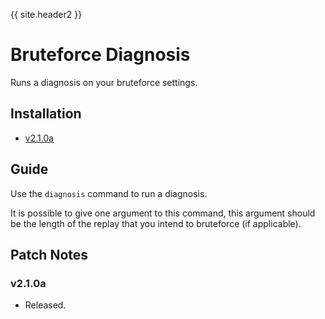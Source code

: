 {{ site.header2 }}

# Bruteforce Diagnosis

Runs a diagnosis on your bruteforce settings.

## Installation

- [v2.1.0a](https://github.com/Sai-Moen/TMInterface-AS-SaiMoen/releases/download/v2.1.0a_middle/bf_diagnosis.zip)

## Guide

Use the `diagnosis` command to run a diagnosis.

It is possible to give one argument to this command,
this argument should be the length of the replay that you intend to bruteforce (if applicable).

## Patch Notes

### v2.1.0a

- Released.
